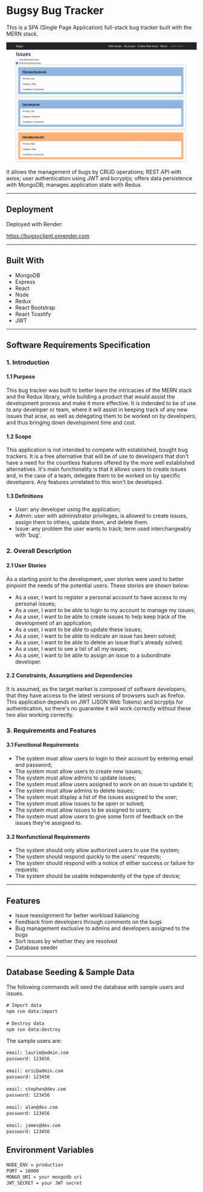 # Bugsy Bug Tracker

This is a SPA (Single Page Application) full-stack bug tracker built with the MERN stack. 

![](src/assets/bugsy.png)

It allows the management of bugs by CRUD operations; REST API with axios; user authentication using JWT and bcryptjs; offers data persistence with MongoDB; manages application state with Redux. 

---

## Deployment

Deployed with Render:

https://bugsyclient.onrender.com

---

## Built With

- MongoDB
- Express
- React
- Node
- Redux
- React Bootstrap
- React Toastify
- JWT

---

## Software Requirements Specification

### 1. Introduction

#### 1.1 Purpose

This bug tracker was built to better learn the intricacies of the MERN stack and the Redux library, while building a product that would assist the development process and make it more effective. It is indended to be of use to any developer or team, where it will assist in keeping track of any new issues that arise, as well as delegating them to be worked on by developers, and thus bringing down development time and cost. 

#### 1.2 Scope

This application is not intended to compete with established, bought bug trackers. It is a free alternative that will be of use to developers that don't have a need for the countless features offered by the more well established alternatives. It's main functionality is that it allows users to create issues and, in the case of a team, delegate them to be worked on by specific developers. Any features unrelated to this won't be developed.

#### 1.3 Definitions

- User: any developer using the application;
- Admin: user with administrator privileges, is allowed to create issues, assign them to others, update them, and delete them.
- Issue: any problem the user wants to track; term used interchangeably with 'bug'.

### 2. Overall Description

#### 2.1 User Stories

As a starting point to the development, user stories were used to better pinpoint the needs of the potential users. These stories are shown below:

- As a user, I want to register a personal account to have access to my personal issues;
- As a user, I want to be able to login to my account to manage my issues;
- As a user, I want to be able to create issues to help keep track of the development of an application;
- As a user, I want to be able to update these issues;
- As a user, I want to be able to indicate an issue has been solved;
- As a user, I want to be able to delete an issue that's already solved;
- As a user, I want to see a list of all my issues;
- As a user, I want to be able to assign an issue to a subordinate developer.

#### 2.2 Constraints, Assumptions and Dependencies

It is assumed, as the target market is composed of software developers, that they have access to the latest versions of browsers such as firefox. 
This application depends on JWT (JSON Web Tokens) and bcryptjs for authentication, so there's no guarantee it will work correctly without these two also working correctly.

### 3. Requirements and Features

#### 3.1 Functional Requirements

- The system must allow users to login to their account by entering email and password;
- The system must allow users to create new issues;
- The system must allow admins to update issues;
- The system must allow users assigned to work on an issue to update it;
- The system must allow admins to delete issues;
- The system must display a list of the issues assigned to the user;
- The system must allow issues to be open or solved;
- The system must allow issues to be assigned to users;
- The system must allow users to give some form of feedback on the issues they're assigned to.

#### 3.2 Nonfunctional Requirements

- The system should only allow authorized users to use the system;
- The system should respond quickly to the users' requests;
- The system should respond with a notice of either success or failure for requests;
- The system should be usable independently of the type of device;

---

## Features

- Issue reassignment for better workload balancing
- Feedback from developers through comments on the bugs
- Bug management exclusive to admins and developers assigned to the bugs
- Sort issues by whether they are resolved
- Database seeder

---

## Database Seeding & Sample Data

The following commands will seed the database with sample users and issues.

```
# Import data
npm run data:import

# Destroy data
npm run data:destroy
```

The sample users are:

```
email: laurie@admin.com
password: 123456

email: eric@admin.com
password: 123456

email: stephen@dev.com
password: 123456

email: alan@dev.com
password: 123456

email: james@dev.com
password: 123456
```

## Environment Variables

```
NODE_ENV = production
PORT = 10000
MONGO_URI = your mongodb uri
JWT_SECRET = your JWT secret
```
